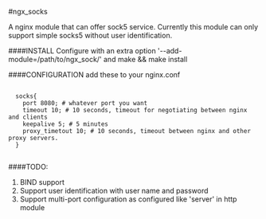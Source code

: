 #ngx_socks

A nginx module that can offer sock5 service. Currently this module can only
support simple socks5 without user identification.

####INSTALL
  Configure with an extra option '--add-module=/path/to/ngx_sock/' and make && make install
  
####CONFIGURATION
  add these to your nginx.conf
  <pre><code>
  socks{
    port 8080; # whatever port you want
    timeout 10; # 10 seconds, timeout for negotiating between nginx and clients
    keepalive 5; # 5 minutes
    proxy_timetout 10; # 10 seconds, timeout between nginx and other proxy servers.
  }
  </code></pre>

####TODO:
1. BIND support 
2. Support user identification with user name and password
3. Support multi-port configuration as configured like 'server' in http module
  
